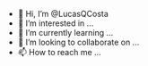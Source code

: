 - 👋 Hi, I’m @LucasQCosta
- 👀 I’m interested in ...
- 🌱 I’m currently learning ...
- 💞️ I’m looking to collaborate on ...
- 📫 How to reach me ...

<!---
LucasQCosta/LucasQCosta is a ✨ special ✨ repository because its `README.md` (this file) appears on your GitHub profile.
You can click the Preview link to take a look at your changes.
--->
